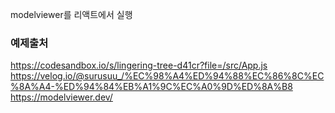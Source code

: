 

modelviewer를 리액트에서 실행


### 예제출처
https://codesandbox.io/s/lingering-tree-d41cr?file=/src/App.js
https://velog.io/@surusuu_/%EC%98%A4%ED%94%88%EC%86%8C%EC%8A%A4-%ED%94%84%EB%A1%9C%EC%A0%9D%ED%8A%B8
https://modelviewer.dev/

